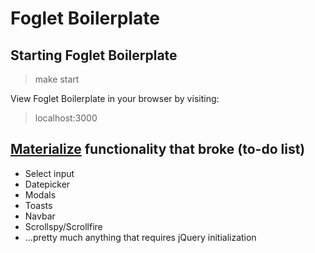 # Foglet Boilerplate

## Starting Foglet Boilerplate

  > make start

View Foglet Boilerplate in your browser by visiting:

  > localhost:3000

## [Materialize](http://materializecss.com/) functionality that broke (to-do list)

* Select input
* Datepicker
* Modals
* Toasts
* Navbar
* Scrollspy/Scrollfire
* ...pretty much anything that requires jQuery initialization
